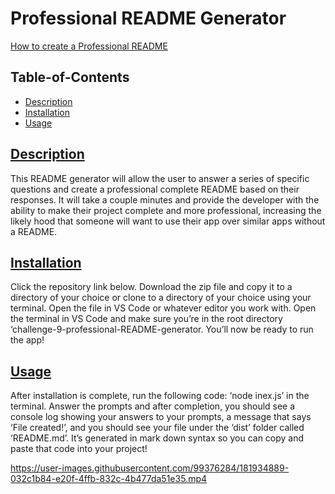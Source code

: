 # Professional README Generator

[How to create a Professional README](https://coding-boot-camp.github.io/full-stack/github/professional-readme-guide)

  ## Table-of-Contents

  * [Description](#description)
  * [Installation](#installation)
  * [Usage](#usage)
  
  ## [Description](#table-of-contents)

  This README generator will allow the user to answer a series of specific questions and create a professional complete README based on their responses. It will take a couple minutes and provide the developer with the ability to make their project complete and more professional, increasing the likely hood that someone will want to use their app over similar apps without a README.

  ## [Installation](#table-of-contents)

  Click the repository link below. Download the zip file and copy it to a directory of your choice or clone to a directory of your choice using your terminal.  Open the file in VS Code or whatever editor you work with. Open the terminal in VS Code and make sure you’re in the root directory ‘challenge-9-professional-README-generator. You’ll now be ready to run the app!


  ## [Usage](#table-of-contents)

  After installation is complete, run the following code: ‘node inex.js’ in the terminal. Answer the prompts and after completion, you should see a console log showing your answers to your prompts, a message that says ‘File created!’, and you should see your file under the ‘dist’ folder called ‘README.md’. It’s generated in mark down syntax so you can copy and paste that code into your project!
  

https://user-images.githubusercontent.com/99376284/181934889-032c1b84-e20f-4ffb-832c-4b477da51e35.mp4

